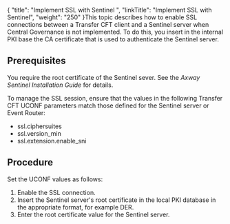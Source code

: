 {
    "title": "Implement SSL with Sentinel ",
    "linkTitle": "Implement SSL with Sentinel",
    "weight": "250"
}This topic describes how to enable SSL connections between a Transfer CFT client and a Sentinel server when Central Governance is not implemented. To do this, you insert in the internal PKI base the CA certificate that is used to authenticate the Sentinel server.

## Prerequisites

You require the root certificate of the Sentinel sever. See the *Axway Sentinel Installation Guide* for details.

To manage the SSL session, ensure that the values in the following Transfer CFT UCONF parameters match those defined for the Sentinel server or Event Router:

-   ssl.ciphersuites
-   ssl.version\_min
-   ssl.extension.enable\_sni

## Procedure

Set the UCONF values as follows:

1.  Enable the SSL connection.
2.  Insert the Sentinel server's root certificate in the local PKI database in the appropriate format, for example DER.
3.  Enter the root certificate value for the Sentinel server.
